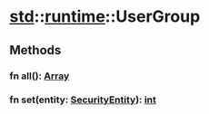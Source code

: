 # [std](/libs/std/)::[runtime](/libs/std/runtime/)::UserGroup

## Methods
### fn all():&nbsp;[Array](/libs/std/core/type.Array.md)<Badge text="native" /><Badge text="static" />
### fn set(entity:&nbsp;[SecurityEntity](/libs/std/runtime/type.SecurityEntity.md)):&nbsp;[int](/libs/std/core/type.int.md)<Badge text="native" /><Badge text="static" />
